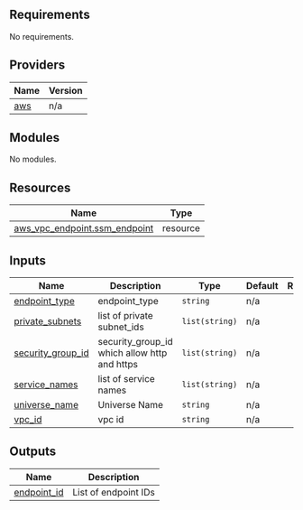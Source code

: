 ## Requirements

No requirements.

## Providers

| Name | Version |
|------|---------|
| <a name="provider_aws"></a> [aws](#provider\_aws) | n/a |

## Modules

No modules.

## Resources

| Name | Type |
|------|------|
| [aws_vpc_endpoint.ssm_endpoint](https://registry.terraform.io/providers/hashicorp/aws/latest/docs/resources/vpc_endpoint) | resource |

## Inputs

| Name | Description | Type | Default | Required |
|------|-------------|------|---------|:--------:|
| <a name="input_endpoint_type"></a> [endpoint\_type](#input\_endpoint\_type) | endpoint\_type | `string` | n/a | yes |
| <a name="input_private_subnets"></a> [private\_subnets](#input\_private\_subnets) | list of private subnet\_ids | `list(string)` | n/a | yes |
| <a name="input_security_group_id"></a> [security\_group\_id](#input\_security\_group\_id) | security\_group\_id which allow http and https | `list(string)` | n/a | yes |
| <a name="input_service_names"></a> [service\_names](#input\_service\_names) | list of service names | `list(string)` | n/a | yes |
| <a name="input_universe_name"></a> [universe\_name](#input\_universe\_name) | Universe Name | `string` | n/a | yes |
| <a name="input_vpc_id"></a> [vpc\_id](#input\_vpc\_id) | vpc id | `string` | n/a | yes |

## Outputs

| Name | Description |
|------|-------------|
| <a name="output_endpoint_id"></a> [endpoint\_id](#output\_endpoint\_id) | List of endpoint IDs |
